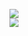 [![](https://img.shields.io/badge/Made%20With-Github%20Spray-lightgrey.svg?style=for-the-badge&logo=github)](https://github.com/Annihil/github-spray#116)  
[![](https://i.imgur.com/2DrTn0Z.gif)](https://github.com/Annihil/github-spray)